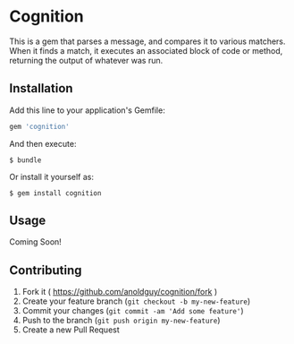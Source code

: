 # Cognition

This is a gem that parses a message, and compares it to various matchers.
When it finds a match, it executes an associated block of code or method,
returning the output of whatever was run.

## Installation

Add this line to your application's Gemfile:

```ruby
gem 'cognition'
```

And then execute:

    $ bundle

Or install it yourself as:

    $ gem install cognition

## Usage

Coming Soon!

## Contributing

1. Fork it ( https://github.com/anoldguy/cognition/fork )
2. Create your feature branch (`git checkout -b my-new-feature`)
3. Commit your changes (`git commit -am 'Add some feature'`)
4. Push to the branch (`git push origin my-new-feature`)
5. Create a new Pull Request
